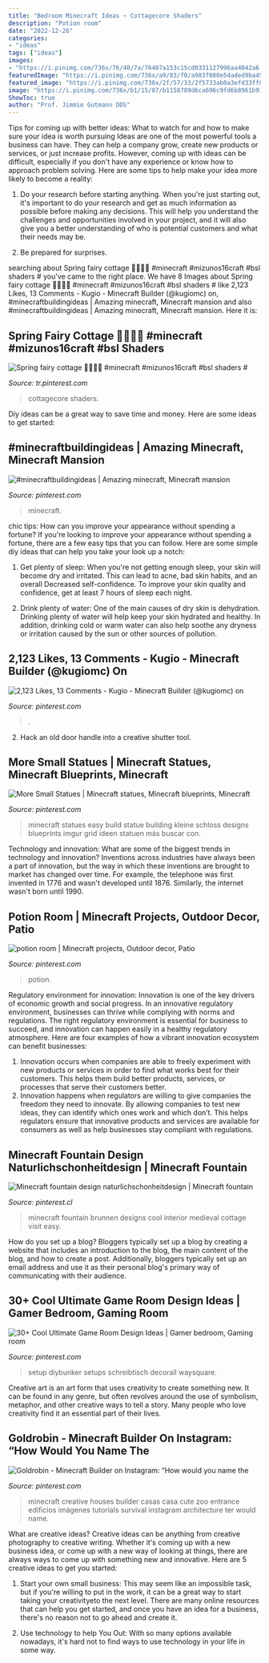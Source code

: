 ```yaml
---
title: "Bedroom Minecraft Ideas ~ Cottagecore Shaders"
description: "Potion room"
date: "2022-12-26"
categories:
- "ideas"
tags: ["ideas"]
images:
- "https://i.pinimg.com/736x/76/40/7a/76407a153c15cd0331127996aa4042a6.jpg"
featuredImage: "https://i.pinimg.com/736x/a9/83/f0/a983f080e54aded9ba45b27c587acf35.jpg"
featured_image: "https://i.pinimg.com/736x/2f/57/33/2f5733ab0a3efd33ff08462053f3e5a0.jpg"
image: "https://i.pinimg.com/736x/b1/15/87/b1158789d6ca696c9fd6b8961b914aeb.jpg"
ShowToc: true
author: "Prof. Jimmie Gutmann DDS"
---
```



Tips for coming up with better ideas: What to watch for and how to make sure your idea is worth pursuing
Ideas are one of the most powerful tools a business can have. They can help a company grow, create new products or services, or just increase profits. However, coming up with ideas can be difficult, especially if you don't have any experience or know how to approach problem solving. Here are some tips to help make your idea more likely to become a reality:
1. Do your research before starting anything. When you're just starting out, it's important to do your research and get as much information as possible before making any decisions. This will help you understand the challenges and opportunities involved in your project, and it will also give you a better understanding of who is potential customers and what their needs may be.

2. Be prepared for surprises.

	

		
searching about Spring fairy cottage 🌻💐🧚‍♀️ #minecraft #mizunos16craft #bsl shaders # you've came to the right place. We have 8 Images about Spring fairy cottage 🌻💐🧚‍♀️ #minecraft #mizunos16craft #bsl shaders # like 2,123 Likes, 13 Comments - Kugio - Minecraft Builder (@kugiomc) on, #minecraftbuildingideas | Amazing minecraft, Minecraft mansion and also #minecraftbuildingideas | Amazing minecraft, Minecraft mansion. Here it is:
		
    
## Spring Fairy Cottage 🌻💐🧚‍♀️ #minecraft #mizunos16craft #bsl Shaders #

<img loading=lazy src="https://i.pinimg.com/736x/aa/4a/3b/aa4a3b4baf826749d80909aa66d02625.jpg" onerror="this.onerror=null;this.src='https://tse3.mm.bing.net/th?id=OIP.a-0YRp-xOGjWiskdQFTSzQHaHa&amp;pid=15.1';" alt="Spring fairy cottage 🌻💐🧚‍♀️ #minecraft #mizunos16craft #bsl shaders #">

_Source: tr.pinterest.com_

>cottagecore shaders. 

	

Diy ideas can be a great way to save time and money. Here are some ideas to get started: 

    
## #minecraftbuildingideas | Amazing Minecraft, Minecraft Mansion

<img loading=lazy src="https://i.pinimg.com/736x/76/40/7a/76407a153c15cd0331127996aa4042a6.jpg" onerror="this.onerror=null;this.src='https://tse1.mm.bing.net/th?id=OIP.cxzBukdku4YBrk3uimiA5AHaGq&amp;pid=15.1';" alt="#minecraftbuildingideas | Amazing minecraft, Minecraft mansion">

_Source: pinterest.com_

>minecraft. 

	

chic tips: How can you improve your appearance without spending a fortune?
If you're looking to improve your appearance without spending a fortune, there are a few easy tips that you can follow. Here are some simple diy ideas that can help you take your look up a notch:
1. Get plenty of sleep: When you're not getting enough sleep, your skin will become dry and irritated. This can lead to acne, bad skin habits, and an overall Decreased self-confidence. To improve your skin quality and confidence, get at least 7 hours of sleep each night.

2. Drink plenty of water: One of the main causes of dry skin is dehydration. Drinking plenty of water will help keep your skin hydrated and healthy. In addition, drinking cold or warm water can also help soothe any dryness or irritation caused by the sun or other sources of pollution.


    
## 2,123 Likes, 13 Comments - Kugio - Minecraft Builder (@kugiomc) On

<img loading=lazy src="https://i.pinimg.com/736x/2f/57/33/2f5733ab0a3efd33ff08462053f3e5a0.jpg" onerror="this.onerror=null;this.src='https://tse2.mm.bing.net/th?id=OIP.RR0UbW5QfvZuKJFtlFjY9gHaHa&amp;pid=15.1';" alt="2,123 Likes, 13 Comments - Kugio - Minecraft Builder (@kugiomc) on">

_Source: pinterest.com_

>. 

	

2. Hack an old door handle into a creative shutter tool.

    
## More Small Statues | Minecraft Statues, Minecraft Blueprints, Minecraft

<img loading=lazy src="https://i.pinimg.com/736x/df/ed/fe/dfedfee160d15739fecce5cf00ff1794.jpg" onerror="this.onerror=null;this.src='https://tse2.mm.bing.net/th?id=OIP.QaZdcRYhCAxsyWXX-O0u_AHaD7&amp;pid=15.1';" alt="More Small Statues | Minecraft statues, Minecraft blueprints, Minecraft">

_Source: pinterest.com_

>minecraft statues easy build statue building kleine schloss designs blueprints imgur grid ideen statuen más buscar con. 

	

Technology and innovation: What are some of the biggest trends in technology and innovation?
Inventions across industries have always been a part of innovation, but the way in which these inventions are brought to market has changed over time. For example, the telephone was first invented in 1776 and wasn't developed until 1876. Similarly, the internet wasn't born until 1990.

    
## Potion Room | Minecraft Projects, Outdoor Decor, Patio

<img loading=lazy src="https://i.pinimg.com/736x/b1/15/87/b1158789d6ca696c9fd6b8961b914aeb.jpg" onerror="this.onerror=null;this.src='https://tse2.mm.bing.net/th?id=OIP.8eDXW3nFVdBK5v26JJck4AHaEK&amp;pid=15.1';" alt="potion room | Minecraft projects, Outdoor decor, Patio">

_Source: pinterest.com_

>potion. 

	

Regulatory environment for innovation:
Innovation is one of the key drivers of economic growth and social progress. In an innovative regulatory environment, businesses can thrive while complying with norms and regulations. The right regulatory environment is essential for business to succeed, and innovation can happen easily in a healthy regulatory atmosphere. Here are four examples of how a vibrant innovation ecosystem can benefit businesses: 
1) Innovation occurs when companies are able to freely experiment with new products or services in order to find what works best for their customers. This helps them build better products, services, or processes that serve their customers better.
2) Innovation happens when regulators are willing to give companies the freedom they need to innovate. By allowing companies to test new ideas, they can identify which ones work and which don’t. This helps regulators ensure that innovative products and services are available for consumers as well as help businesses stay compliant with regulations.

    
## Minecraft Fountain Design Naturlichschonheitdesign | Minecraft Fountain

<img loading=lazy src="https://i.pinimg.com/736x/3f/47/72/3f4772a2040c1b390bdc20a972e64aef.jpg" onerror="this.onerror=null;this.src='https://tse3.mm.bing.net/th?id=OIP.t9MHNHp4c1RnNRqp-ESpLAHaLH&amp;pid=15.1';" alt="Minecraft fountain design naturlichschonheitdesign | Minecraft fountain">

_Source: pinterest.cl_

>minecraft fountain brunnen designs cool interior medieval cottage visit easy. 

	

How do you set up a blog?
Bloggers typically set up a blog by creating a website that includes an introduction to the blog, the main content of the blog, and how to create a post. Additionally, bloggers typically set up an email address and use it as their personal blog's primary way of communicating with their audience.

    
## 30+ Cool Ultimate Game Room Design Ideas | Gamer Bedroom, Gaming Room

<img loading=lazy src="https://i.pinimg.com/736x/92/11/db/9211db5cf497621d21aeb9a7b44a5e83.jpg" onerror="this.onerror=null;this.src='https://tse4.mm.bing.net/th?id=OIP.J_Tu4zcPeQYzGR185jRtFQHaFj&amp;pid=15.1';" alt="30+ Cool Ultimate Game Room Design Ideas | Gamer bedroom, Gaming room">

_Source: pinterest.com_

>setup diybunker setups schreibtisch decorall waysquare. 

	

Creative art is an art form that uses creativity to create something new. It can be found in any genre, but often revolves around the use of symbolism, metaphor, and other creative ways to tell a story. Many people who love creativity find it an essential part of their lives.

    
## Goldrobin - Minecraft Builder On Instagram: “How Would You Name The

<img loading=lazy src="https://i.pinimg.com/736x/a9/83/f0/a983f080e54aded9ba45b27c587acf35.jpg" onerror="this.onerror=null;this.src='https://tse4.mm.bing.net/th?id=OIP.3I7BanWlv9vRHWBH6NTWigHaHa&amp;pid=15.1';" alt="Goldrobin - Minecraft Builder on Instagram: “How would you name the">

_Source: pinterest.com_

>minecraft creative houses builder casas casa cute zoo entrance edificios imágenes tutorials survival instagram architecture ter would name. 

	

What are creative ideas?
Creative ideas can be anything from creative photography to creative writing. Whether it's coming up with a new business idea, or come up with a new way of looking at things, there are always ways to come up with something new and innovative. Here are 5 creative ideas to get you started: 
1) Start your own small business: This may seem like an impossible task, but if you're willing to put in the work, it can be a great way to start taking your creativityeto the next level. There are many online resources that can help you get started, and once you have an idea for a business, there's no reason not to go ahead and create it. 

2) Use technology to help You Out: With so many options available nowadays, it's hard not to find ways to use technology in your life in some way.

